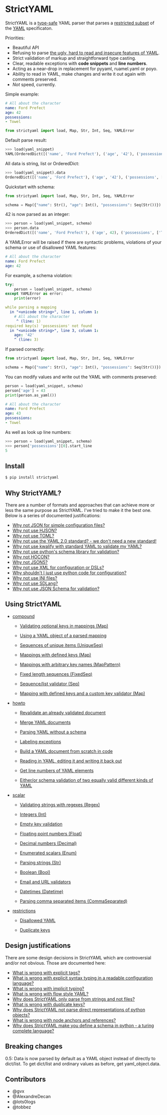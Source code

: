 StrictYAML
==========

StrictYAML is a [type-safe](https://en.wikipedia.org/wiki/Type_safety) YAML parser
that parses a [restricted subset](http://hitchdev.com/strictyaml/features-removed) of the [YAML](http://hitchdev.com/strictyaml/what-is-yaml)
specificaton.

Priorities:

- Beautiful API
- Refusing to parse [the ugly, hard to read and insecure features of YAML](http://hitchdev.com/strictyaml/features-removed).
- Strict validation of markup and straightforward type casting.
- Clear, readable exceptions with **code snippets** and **line numbers**.
- Acting as a near-drop in replacement for pyyaml, ruamel.yaml or poyo.
- Ability to read in YAML, make changes and write it out again with comments preserved.
- *Not* speed, currently.


Simple example:

```yaml
# All about the character
name: Ford Prefect
age: 42
possessions:
- Towel

```


```python
from strictyaml import load, Map, Str, Int, Seq, YAMLError

```





Default parse result:


```python
>>> load(yaml_snippet)
YAML(OrderedDict([('name', 'Ford Prefect'), ('age', '42'), ('possessions', ['Towel'])]))
```



All data is string, list or OrderedDict:


```python
>>> load(yaml_snippet).data
OrderedDict([('name', 'Ford Prefect'), ('age', '42'), ('possessions', ['Towel'])])
```



Quickstart with schema:


```python
from strictyaml import load, Map, Str, Int, Seq, YAMLError

schema = Map({"name": Str(), "age": Int(), "possessions": Seq(Str())})

```





42 is now parsed as an integer:


```python
>>> person = load(yaml_snippet, schema)
>>> person.data
OrderedDict([('name', 'Ford Prefect'), ('age', 42), ('possessions', ['Towel'])])
```



A YAMLError will be raised if there are syntactic problems, violations of your schema or use of disallowed YAML features:

```yaml
# All about the character
name: Ford Prefect
age: 42

```






For example, a schema violation:


```python
try:
    person = load(yaml_snippet, schema)
except YAMLError as error:
    print(error)

```

```yaml
while parsing a mapping
  in "<unicode string>", line 1, column 1:
    # All about the character
     ^ (line: 1)
required key(s) 'possessions' not found
  in "<unicode string>", line 3, column 1:
    age: '42'
    ^ (line: 3)
```





If parsed correctly:


```python
from strictyaml import load, Map, Str, Int, Seq, YAMLError

schema = Map({"name": Str(), "age": Int(), "possessions": Seq(Str())})

```





You can modify values and write out the YAML with comments preserved:


```python
person = load(yaml_snippet, schema)
person['age'] = 43
print(person.as_yaml())

```

```yaml
# All about the character
name: Ford Prefect
age: 43
possessions:
- Towel
```





As well as look up line numbers:


```python
>>> person = load(yaml_snippet, schema)
>>> person['possessions'][0].start_line
5
```




Install
-------

```sh
$ pip install strictyaml
```

Why StrictYAML?
---------------

There are a number of formats and approaches that can achieve more or
less the same purpose as StrictYAML. I've tried to make it the best one.
Below is a series of documented justifications:


- [Why not JSON for simple configuration files?](http://hitchdev.com/strictyaml/why-not/json)
- [Why not use HJSON?](http://hitchdev.com/strictyaml/why-not/hjson)
- [Why not use TOML?](http://hitchdev.com/strictyaml/why-not/toml)
- [Why not use the YAML 2.0 standard? - we don't need a new standard!](http://hitchdev.com/strictyaml/why-not/ordinary-yaml)
- [Why not use kwalify with standard YAML to validate my YAML?](http://hitchdev.com/strictyaml/why-not/pykwalify)
- [Why not use python's schema library for validation?](http://hitchdev.com/strictyaml/why-not/python-schema)
- [Why not HOCON?](http://hitchdev.com/strictyaml/why-not/hocon)
- [Why not JSON5?](http://hitchdev.com/strictyaml/why-not/json5)
- [Why not use XML for configuration or DSLs?](http://hitchdev.com/strictyaml/why-not/xml)
- [Why shouldn't I just use python code for configuration?](http://hitchdev.com/strictyaml/why-not/turing-complete-code)
- [Why not use INI files?](http://hitchdev.com/strictyaml/why-not/ini)
- [Why not use SDLang?](http://hitchdev.com/strictyaml/why-not/sdlang)
- [Why not use JSON Schema for validation?](http://hitchdev.com/strictyaml/why-not/json-schema)



Using StrictYAML
----------------

- [compound](http://hitchdev.com/strictyaml/using/alpha/compound)

  - [Validating optional keys in mappings (Map)](http://hitchdev.com/strictyaml/using/alpha/compound/optional-keys)

  - [Using a YAML object of a parsed mapping](http://hitchdev.com/strictyaml/using/alpha/compound/mapping-yaml-object)

  - [Sequences of unique items (UniqueSeq)](http://hitchdev.com/strictyaml/using/alpha/compound/sequences-of-unique-items)

  - [Mappings with defined keys (Map)](http://hitchdev.com/strictyaml/using/alpha/compound/mapping)

  - [Mappings with arbitrary key names (MapPattern)](http://hitchdev.com/strictyaml/using/alpha/compound/map-pattern)

  - [Fixed length sequences (FixedSeq)](http://hitchdev.com/strictyaml/using/alpha/compound/fixed-length-sequences)

  - [Sequence/list validator (Seq)](http://hitchdev.com/strictyaml/using/alpha/compound/sequences)

  - [Mapping with defined keys and a custom key validator (Map)](http://hitchdev.com/strictyaml/using/alpha/compound/mapping-with-slug-keys)

- [howto](http://hitchdev.com/strictyaml/using/alpha/howto)

  - [Revalidate an already validated document](http://hitchdev.com/strictyaml/using/alpha/howto/revalidation)

  - [Merge YAML documents](http://hitchdev.com/strictyaml/using/alpha/howto/merge-yaml-documents)

  - [Parsing YAML without a schema](http://hitchdev.com/strictyaml/using/alpha/howto/without-a-schema)

  - [Labeling exceptions](http://hitchdev.com/strictyaml/using/alpha/howto/label-exceptions)

  - [Build a YAML document from scratch in code](http://hitchdev.com/strictyaml/using/alpha/howto/build-yaml-document)

  - [Reading in YAML, editing it and writing it back out](http://hitchdev.com/strictyaml/using/alpha/howto/roundtripping)

  - [Get line numbers of YAML elements](http://hitchdev.com/strictyaml/using/alpha/howto/what-line)

  - [Either/or schema validation of two equally valid different kinds of YAML](http://hitchdev.com/strictyaml/using/alpha/howto/either-or-validation)

- [scalar](http://hitchdev.com/strictyaml/using/alpha/scalar)

  - [Validating strings with regexes (Regex)](http://hitchdev.com/strictyaml/using/alpha/scalar/regular-expressions)

  - [Integers (Int)](http://hitchdev.com/strictyaml/using/alpha/scalar/integer)

  - [Empty key validation](http://hitchdev.com/strictyaml/using/alpha/scalar/empty)

  - [Floating point numbers (Float)](http://hitchdev.com/strictyaml/using/alpha/scalar/float)

  - [Decimal numbers (Decimal)](http://hitchdev.com/strictyaml/using/alpha/scalar/decimal)

  - [Enumerated scalars (Enum)](http://hitchdev.com/strictyaml/using/alpha/scalar/enum)

  - [Parsing strings (Str)](http://hitchdev.com/strictyaml/using/alpha/scalar/string)

  - [Boolean (Bool)](http://hitchdev.com/strictyaml/using/alpha/scalar/boolean)

  - [Email and URL validators](http://hitchdev.com/strictyaml/using/alpha/scalar/email-and-url)

  - [Datetimes (Datetime)](http://hitchdev.com/strictyaml/using/alpha/scalar/datetime)

  - [Parsing comma separated items (CommaSeparated)](http://hitchdev.com/strictyaml/using/alpha/scalar/comma-separated)

- [restrictions](http://hitchdev.com/strictyaml/using/alpha/restrictions)

  - [Disallowed YAML](http://hitchdev.com/strictyaml/using/alpha/restrictions/disallowed-yaml)

  - [Duplicate keys](http://hitchdev.com/strictyaml/using/alpha/restrictions/duplicate-keys)




Design justifications
---------------------

There are some design decisions in StrictYAML which are controversial
and/or not obvious. Those are documented here:

- [What is wrong with explicit tags?](http://hitchdev.com/strictyaml/why/explicit-tags-removed)
- [What is wrong with explicit syntax typing in a readable configuration language?](http://hitchdev.com/strictyaml/why/syntax-typing-bad)
- [What is wrong with implicit typing?](http://hitchdev.com/strictyaml/why/implicit-typing-removed)
- [What is wrong with flow style YAML?](http://hitchdev.com/strictyaml/why/flow-style-removed)
- [Why does StrictYAML only parse from strings and not files?](http://hitchdev.com/strictyaml/why/only-parse-strings-not-files)
- [What is wrong with duplicate keys?](http://hitchdev.com/strictyaml/why/duplicate-keys-disallowed)
- [Why does StrictYAML not parse direct representations of python objects?](http://hitchdev.com/strictyaml/why/binary-data-removed)
- [What is wrong with node anchors and references?](http://hitchdev.com/strictyaml/why/node-anchors-and-references-removed)
- [Why does StrictYAML make you define a schema in python - a turing complete language?](http://hitchdev.com/strictyaml/why/turing-complete-schema)


Breaking changes
----------------

0.5: Data is now parsed by default as a YAML object instead of directly to dict/list. To get dict/list and ordinary values as before, get yaml_object.data.

Contributors
------------

- @gvx
- @AlexandreDecan
- @lots0logs
- @tobbez
